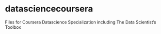 datasciencecoursera
===================

Files for  Coursera Datascience Specialization including The Data Scientist’s Toolbox
